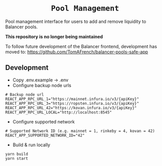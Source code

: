 <h1 align=center><code>Pool Management</code></h1>

Pool management interface for users to add and remove liquidity to Balancer pools.

**This repository is no longer being maintained**

To follow future development of the Balancer frontend, development has moved to: https://github.com/TomAFrench/balancer-pools-safe-app

## Development

-   Copy .env.example -> .env
-   Configure backup node urls

```
# Backup node url
REACT_APP_RPC_URL_1="https://mainnet.infura.io/v3/{apiKey}"
REACT_APP_RPC_URL_3="https://ropsten.infura.io/v3/{apiKey}"
REACT_APP_RPC_URL_42="https://kovan.infura.io/v3/{apiKey}"
REACT_APP_RPC_URL_LOCAL="http://localhost:8545"
```

-   Configure supported network

```
# Supported Network ID (e.g. mainnet = 1, rinkeby = 4, kovan = 42)
REACT_APP_SUPPORTED_NETWORK_ID="42"
```

-   Build & run locally

```
yarn build
yarn start
```
